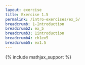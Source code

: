 ```yaml
---
layout: exercise
title: Exercise 1.5
permalink: /intro-exercises/ex_5/
breadcrumb: 1-Introduction
breadcrumb2: ex_5
breadcrumb3: 1introduction
breadcrumb4: ch1ex5
breadcrumb5: ex1.5
---
```


{% include mathjax_support %}


